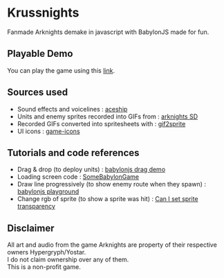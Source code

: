 # Krussnights

Fanmade Arknights demake in javascript with BabylonJS made for fun.

## Playable Demo

You can play the game using this [link](https://krussx.github.io/Krussnights/).

## Sources used
- Sound effects and voicelines : [aceship](https://aceship.github.io/AN-EN-Tags/index.html)
- Units and enemy sprites recorded into GIFs from : [arknights SD](https://flashmercurymcfly.github.io/Arknights-SD-Viewer/)
- Recorded GIFs converted into spritesheets with : [gif2sprite](https://jacklehamster.github.io/utils/gif2sprite/)
- UI icons : [game-icons](https://game-icons.net/)

## Tutorials and code references
- Drag & drop (to deploy units) : [babylonjs drag demo](https://www.babylonjs-playground.com/#7CBW04)
- Loading screen code : [SomeBabylonGame](https://github.com/saad-ahmed98/SomeBabylonGame)
- Draw line progressively (to show enemy route when they spawn) : [babylonjs playground](https://playground.babylonjs.com/#5Q3FLL)
- Change rgb of sprite (to show a sprite was hit) : [Can I set sprite transparency](https://forum.babylonjs.com/t/can-i-set-sprite-transparency/30748)

## Disclaimer
All art and audio from the game Arknights are property of their respective owners Hypergryph/Yostar.  
I do not claim ownership over any of them.  
This is a non-profit game.
